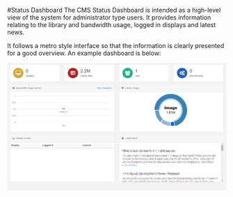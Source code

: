 <!--toc=tour-->
#Status Dashboard
The CMS Status Dashboard is intended as a high-level view of the system for administrator type users. It provides information relating to the library and bandwidth usage, logged in displays and latest news.

It follows a metro style interface so that the information is clearly presented for a good overview. An example dashboard is below:

![Status Dashboard](img/tour_cms_status_dashboard.png)
